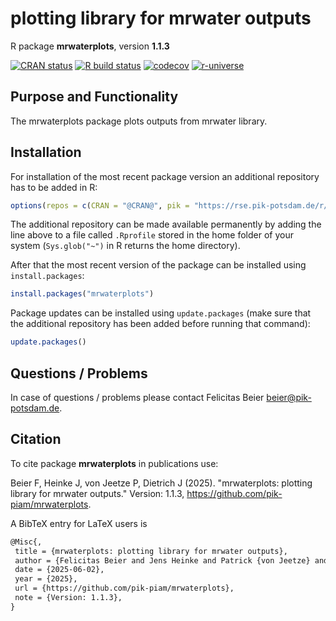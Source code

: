 # plotting library for mrwater outputs

R package **mrwaterplots**, version **1.1.3**

[![CRAN status](https://www.r-pkg.org/badges/version/mrwaterplots)](https://cran.r-project.org/package=mrwaterplots) [![R build status](https://github.com/pik-piam/mrwaterplots/workflows/check/badge.svg)](https://github.com/pik-piam/mrwaterplots/actions) [![codecov](https://codecov.io/gh/pik-piam/mrwaterplots/branch/master/graph/badge.svg)](https://app.codecov.io/gh/pik-piam/mrwaterplots) [![r-universe](https://pik-piam.r-universe.dev/badges/mrwaterplots)](https://pik-piam.r-universe.dev/builds)

## Purpose and Functionality

The mrwaterplots package plots outputs from mrwater library.


## Installation

For installation of the most recent package version an additional repository has to be added in R:

```r
options(repos = c(CRAN = "@CRAN@", pik = "https://rse.pik-potsdam.de/r/packages"))
```
The additional repository can be made available permanently by adding the line above to a file called `.Rprofile` stored in the home folder of your system (`Sys.glob("~")` in R returns the home directory).

After that the most recent version of the package can be installed using `install.packages`:

```r 
install.packages("mrwaterplots")
```

Package updates can be installed using `update.packages` (make sure that the additional repository has been added before running that command):

```r 
update.packages()
```

## Questions / Problems

In case of questions / problems please contact Felicitas Beier <beier@pik-potsdam.de>.

## Citation

To cite package **mrwaterplots** in publications use:

Beier F, Heinke J, von Jeetze P, Dietrich J (2025). "mrwaterplots: plotting library for mrwater outputs." Version: 1.1.3, <https://github.com/pik-piam/mrwaterplots>.

A BibTeX entry for LaTeX users is

 ```latex
@Misc{,
  title = {mrwaterplots: plotting library for mrwater outputs},
  author = {Felicitas Beier and Jens Heinke and Patrick {von Jeetze} and Jan Philipp Dietrich},
  date = {2025-06-02},
  year = {2025},
  url = {https://github.com/pik-piam/mrwaterplots},
  note = {Version: 1.1.3},
}
```
